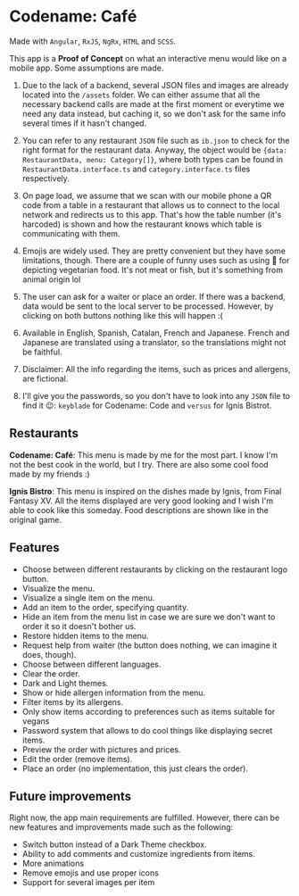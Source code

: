 # Codename: Café

Made with `Angular`, `RxJS`, `NgRx`, `HTML` and `SCSS`.

This app is a **Proof of Concept** on what an interactive menu would like on a mobile app. Some assumptions are made.

1. Due to the lack of a backend, several JSON files and images are already located into the `/assets` folder. We can either assume that all the necessary backend calls are made at the first moment or everytime we need any data instead, but caching it, so we don't ask for the same info several times if it hasn't changed.

2. You can refer to any restaurant `JSON` file such as `ib.json` to check for the right format for the restaurant data. Anyway, the object would be `{data: RestaurantData, menu: Category[]}`, where both types can be found in `RestaurantData.interface.ts` and `category.interface.ts` files respectively.

3. On page load, we assume that we scan with our mobile phone a QR code from a table in a restaurant that allows us to connect to the local network and redirects us to this app. That's how the table number (it's harcoded) is shown and how the restaurant knows which table is communicating with them.

4. Emojis are widely used. They are pretty convenient but they have some limitations, though. There are a couple of funny uses such as using 🍯 for depicting vegetarian food. It's not meat or fish, but it's something from animal origin lol

5. The user can ask for a waiter or place an order. If there was a backend, data would be sent to the local server to be processed. However, by clicking on both buttons nothing like this will happen :(

6. Available in English, Spanish, Catalan, French and Japanese. French and Japanese are translated using a translator, so the translations might not be faithful.

7. Disclaimer: All the info regarding the items, such as prices and allergens, are fictional.

8. I'll give you the passwords, so you don't have to look into any `JSON` file to find it 😉: `keyblade` for Codename: Code and `versus` for Ignis Bistrot.

## Restaurants

**Codename: Café**: This menu is made by me for the most part. I know I'm not the best cook in the world, but I try. There are also some cool food made by my friends :)

**Ignis Bistro**: This menu is inspired on the dishes made by Ignis, from Final Fantasy XV. All the items displayed are very good looking and I wish I'm able to cook like this someday. Food descriptions are shown like in the original game.

## Features

- Choose between different restaurants by clicking on the restaurant logo button.
- Visualize the menu.
- Visualize a single item on the menu.
- Add an item to the order, specifying quantity.
- Hide an item from the menu list in case we are sure we don't want to order it so it doesn't bother us.
- Restore hidden items to the menu.
- Request help from waiter (the button does nothing, we can imagine it does, though).
- Choose between different languages.
- Clear the order.
- Dark and Light themes.
- Show or hide allergen information from the menu.
- Filter items by its allergens.
- Only show items according to preferences such as items suitable for vegans
- Password system that allows to do cool things like displaying secret items.
- Preview the order with pictures and prices.
- Edit the order (remove items).
- Place an order (no implementation, this just clears the order).

## Future improvements

Right now, the app main requirements are fulfilled. However, there can be new features and improvements made such as the following:

- Switch button instead of a Dark Theme checkbox.
- Ability to add comments and customize ingredients from items.
- More animations
- Remove emojis and use proper icons
- Support for several images per item
